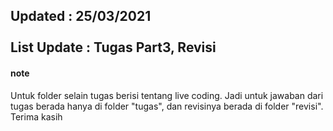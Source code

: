 <h2>Updated : 25/03/2021<br><br>List Update : Tugas Part3, Revisi</h2>
<h4>note</h4>
Untuk folder selain tugas berisi tentang live coding. 
Jadi untuk jawaban dari tugas berada hanya di folder "tugas",
dan revisinya berada di folder "revisi".
Terima kasih
